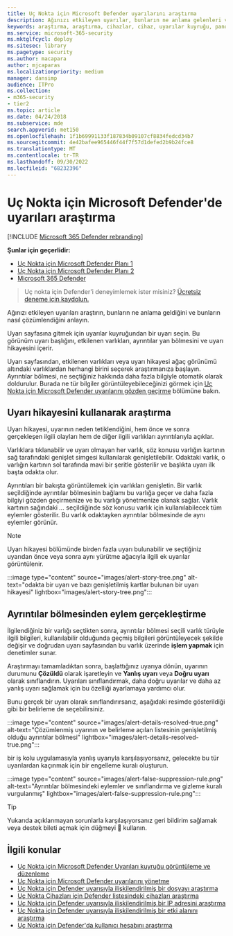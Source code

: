 ```yaml
---
title: Uç Nokta için Microsoft Defender uyarılarını araştırma
description: Ağınızı etkileyen uyarılar, bunların ne anlama gelenleri ve bunların nasıl çözüleceğini öğrenmek için araştırma seçeneklerini kullanın.
keywords: araştırma, araştırma, cihazlar, cihaz, uyarılar kuyruğu, pano, IP adresi, dosya, gönderme, gönderimler, derin analiz, zaman çizelgesi, arama, etki alanı, URL, IP
ms.service: microsoft-365-security
ms.mktglfcycl: deploy
ms.sitesec: library
ms.pagetype: security
ms.author: macapara
author: mjcaparas
ms.localizationpriority: medium
manager: dansimp
audience: ITPro
ms.collection:
- m365-security
- tier2
ms.topic: article
ms.date: 04/24/2018
ms.subservice: mde
search.appverid: met150
ms.openlocfilehash: 1f1b69991133f187834b09107cf8834fedcd34b7
ms.sourcegitcommit: 4e42bafee965446f44f7f57d1defed2b9b24fce8
ms.translationtype: MT
ms.contentlocale: tr-TR
ms.lasthandoff: 09/30/2022
ms.locfileid: "68232396"
---
```

# <a name="investigate-alerts-in-microsoft-defender-for-endpoint"></a>Uç Nokta için Microsoft Defender'de uyarıları araştırma

[!INCLUDE [Microsoft 365 Defender rebranding](../../includes/microsoft-defender.md)]

**Şunlar için geçerlidir:**
- [Uç Nokta için Microsoft Defender Planı 1](https://go.microsoft.com/fwlink/p/?linkid=2154037)
- [Uç Nokta için Microsoft Defender Planı 2](https://go.microsoft.com/fwlink/p/?linkid=2154037)
- [Microsoft 365 Defender](https://go.microsoft.com/fwlink/?linkid=2118804)

> Uç nokta için Defender'i deneyimlemek ister misiniz? [Ücretsiz deneme için kaydolun.](https://signup.microsoft.com/create-account/signup?products=7f379fee-c4f9-4278-b0a1-e4c8c2fcdf7e&ru=https://aka.ms/MDEp2OpenTrial?ocid=docs-wdatp-investigatealerts-abovefoldlink)

Ağınızı etkileyen uyarıları araştırın, bunların ne anlama geldiğini ve bunların nasıl çözümlendiğini anlayın.

Uyarı sayfasına gitmek için uyarılar kuyruğundan bir uyarı seçin. Bu görünüm uyarı başlığını, etkilenen varlıkları, ayrıntılar yan bölmesini ve uyarı hikayesini içerir.

Uyarı sayfasından, etkilenen varlıkları veya uyarı hikayesi ağaç görünümü altındaki varlıklardan herhangi birini seçerek araştırmanıza başlayın. Ayrıntılar bölmesi, ne seçtiğiniz hakkında daha fazla bilgiyle otomatik olarak doldurulur. Burada ne tür bilgiler görüntüleyebileceğinizi görmek için [Uç Nokta için Microsoft Defender uyarılarını gözden geçirme](/microsoft-365/security/defender-endpoint/review-alerts) bölümüne bakın.

## <a name="investigate-using-the-alert-story"></a>Uyarı hikayesini kullanarak araştırma

Uyarı hikayesi, uyarının neden tetiklendiğini, hem önce ve sonra gerçekleşen ilgili olayları hem de diğer ilgili varlıkları ayrıntılarıyla açıklar.

Varlıklara tıklanabilir ve uyarı olmayan her varlık, söz konusu varlığın kartının sağ tarafındaki genişlet simgesi kullanılarak genişletilebilir. Odaktaki varlık, o varlığın kartının sol tarafında mavi bir şeritle gösterilir ve başlıkta uyarı ilk başta odakta olur.

Ayrıntıları bir bakışta görüntülemek için varlıkları genişletin. Bir varlık seçildiğinde ayrıntılar bölmesinin bağlamı bu varlığa geçer ve daha fazla bilgiyi gözden geçirmenize ve bu varlığı yönetmenize olanak sağlar. Varlık kartının sağındaki *...* seçildiğinde söz konusu varlık için kullanılabilecek tüm eylemler gösterilir. Bu varlık odaktayken ayrıntılar bölmesinde de aynı eylemler görünür.

> [!NOTE]
> Uyarı hikayesi bölümünde birden fazla uyarı bulunabilir ve seçtiğiniz uyarıdan önce veya sonra aynı yürütme ağacıyla ilgili ek uyarılar görüntülenir.

:::image type="content" source="images/alert-story-tree.png" alt-text="odakta bir uyarı ve bazı genişletilmiş kartlar bulunan bir uyarı hikayesi" lightbox="images/alert-story-tree.png":::

## <a name="take-action-from-the-details-pane"></a>Ayrıntılar bölmesinden eylem gerçekleştirme

İlgilendiğiniz bir varlığı seçtikten sonra, ayrıntılar bölmesi seçili varlık türüyle ilgili bilgileri, kullanılabilir olduğunda geçmiş bilgileri görüntüleyecek şekilde değişir ve doğrudan uyarı sayfasından bu varlık üzerinde **işlem yapmak** için denetimler sunar.

Araştırmayı tamamladıktan sonra, başlattığınız uyarıya dönün, uyarının durumunu **Çözüldü** olarak işaretleyin ve **Yanlış uyarı** veya **Doğru uyarı** olarak sınıflandırın. Uyarıları sınıflandırmak, daha doğru uyarılar ve daha az yanlış uyarı sağlamak için bu özelliği ayarlamaya yardımcı olur.

Bunu gerçek bir uyarı olarak sınıflandırırsanız, aşağıdaki resimde gösterildiği gibi bir belirleme de seçebilirsiniz.

:::image type="content" source="images/alert-details-resolved-true.png" alt-text="Çözümlenmiş uyarının ve belirleme açılan listesinin genişletilmiş olduğu ayrıntılar bölmesi" lightbox="images/alert-details-resolved-true.png":::

bir iş kolu uygulamasıyla yanlış uyarıyla karşılaşıyorsanız, gelecekte bu tür uyarılardan kaçınmak için bir engelleme kuralı oluşturun.

:::image type="content" source="images/alert-false-suppression-rule.png" alt-text="Ayrıntılar bölmesindeki eylemler ve sınıflandırma ve gizleme kuralı vurgulanmış" lightbox="images/alert-false-suppression-rule.png":::

> [!TIP]
> Yukarıda açıklanmayan sorunlarla karşılaşıyorsanız geri bildirim sağlamak veya destek bileti açmak için düğmeyi 🙂 kullanın.

## <a name="related-topics"></a>İlgili konular

- [Uç Nokta için Microsoft Defender Uyarıları kuyruğu görüntüleme ve düzenleme](alerts-queue.md)
- [Uç Nokta için Microsoft Defender uyarılarını yönetme](manage-alerts.md)
- [Uç Nokta için Defender uyarısıyla ilişkilendirilmiş bir dosyayı araştırma](investigate-files.md)
- [Uç Nokta Cihazları için Defender listesindeki cihazları araştırma](investigate-machines.md)
- [Uç Nokta için Defender uyarısıyla ilişkilendirilmiş bir IP adresini araştırma](investigate-ip.md)
- [Uç Nokta için Defender uyarısıyla ilişkilendirilmiş bir etki alanını araştırma](investigate-domain.md)
- [Uç Nokta için Defender'da kullanıcı hesabını araştırma](investigate-user.md)
